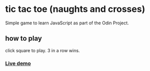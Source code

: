 # tic tac toe (naughts and crosses)
Simple game to learn JavaScript as part of the Odin Project.

## how to play
click square to play. 3 in a row wins.

### [Live demo](https://alien2080.github.io/tic-tac-toe/)